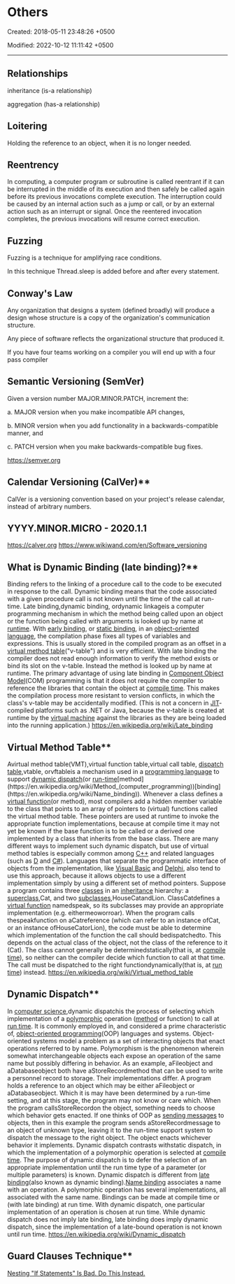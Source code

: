 # Others

Created: 2018-05-11 23:48:26 +0500

Modified: 2022-10-12 11:11:42 +0500

---

## Relationships

inheritance (is-a relationship)

aggregation (has-a relationship)

## Loitering

Holding the reference to an object, when it is no longer needed.

## Reentrency

In computing, a computer program or subroutine is called reentrant if it can be interrupted in the middle of its execution and then safely be called again before its previous invocations complete execution. The interruption could be caused by an internal action such as a jump or call, or by an external action such as an interrupt or signal. Once the reentered invocation completes, the previous invocations will resume correct execution.

## Fuzzing

Fuzzing is a technique for amplifying race conditions.

In this technique Thread.sleep is added before and after every statement.

## Conway's Law

Any organization that designs a system (defined broadly) will produce a design whose structure is a copy of the organization's communication structure.

Any piece of software reflects the organizational structure that produced it.

If you have four teams working on a compiler you will end up with a four pass compiler

## Semantic Versioning (SemVer)

Given a version number MAJOR.MINOR.PATCH, increment the:

a.  MAJOR version when you make incompatible API changes,

b.  MINOR version when you add functionality in a backwards-compatible manner, and

c.  PATCH version when you make backwards-compatible bug fixes.

<https://semver.org>

## Calendar Versioning (CalVer)**

CalVer is a versioning convention based on your project's release calendar, instead of arbitrary numbers.

## YYYY.MINOR.MICRO - 2020.1.1

<https://calver.org>
<https://www.wikiwand.com/en/Software_versioning>

## What is Dynamic Binding (late binding)?**

Binding refers to the linking of a procedure call to the code to be executed in response to the call. Dynamic binding means that the code associated with a given procedure call is not known until the time of the call at run-time.
Late binding,dynamic binding, ordynamic linkageis a computer programming mechanism in which the method being called upon an object or the function being called with arguments is looked up by name at [runtime](https://en.wikipedia.org/wiki/Run_time_(program_lifecycle_phase)).
With [early binding](https://en.wikipedia.org/wiki/Early_binding), or [static binding](https://en.wikipedia.org/wiki/Static_binding), in an [object-oriented language](https://en.wikipedia.org/wiki/Object-oriented_programming), the compilation phase fixes all types of variables and expressions. This is usually stored in the compiled program as an offset in a [virtual method table](https://en.wikipedia.org/wiki/Virtual_method_table)("v-table") and is very efficient. With late binding the compiler does not read enough information to verify the method exists or bind its slot on the v-table. Instead the method is looked up by name at runtime.
The primary advantage of using late binding in [Component Object Model](https://en.wikipedia.org/wiki/Component_Object_Model)(COM) programming is that it does not require the compiler to reference the libraries that contain the object at [compile time](https://en.wikipedia.org/wiki/Compile_time). This makes the compilation process more resistant to version conflicts, in which the class's v-table may be accidentally modified. (This is not a concern in [JIT](https://en.wikipedia.org/wiki/Just-in-time_compilation)-compiled platforms such as .NET or Java, because the v-table is created at runtime by the [virtual machine](https://en.wikipedia.org/wiki/Virtual_machine) against the libraries as they are being loaded into the running application.)
<https://en.wikipedia.org/wiki/Late_binding>

## Virtual Method Table**

Avirtual method table(VMT),virtual function table,virtual call table, [dispatch table](https://en.wikipedia.org/wiki/Dispatch_table),vtable, orvftableis a mechanism used in a [programming language](https://en.wikipedia.org/wiki/Programming_language) to support [dynamic dispatch](https://en.wikipedia.org/wiki/Dynamic_dispatch)(or [run-time](https://en.wikipedia.org/wiki/Run_time_(program_lifecycle_phase))[method](https://en.wikipedia.org/wiki/Method_(computer_programming))[binding](https://en.wikipedia.org/wiki/Name_binding)).
Whenever a class defines a [virtual function](https://en.wikipedia.org/wiki/Virtual_function)(or method), most compilers add a hidden member variable to the class that points to an array of pointers to (virtual) functions called the virtual method table. These pointers are used at runtime to invoke the appropriate function implementations, because at compile time it may not yet be known if the base function is to be called or a derived one implemented by a class that inherits from the base class.
There are many different ways to implement such dynamic dispatch, but use of virtual method tables is especially common among [C++](https://en.wikipedia.org/wiki/C%2B%2B) and related languages (such as [D](https://en.wikipedia.org/wiki/D_(programming_language)) and [C#](https://en.wikipedia.org/wiki/C_Sharp_(programming_language))). Languages that separate the programmatic interface of objects from the implementation, like [Visual Basic](https://en.wikipedia.org/wiki/Visual_Basic) and [Delphi](https://en.wikipedia.org/wiki/Object_Pascal), also tend to use this approach, because it allows objects to use a different implementation simply by using a different set of method pointers.
Suppose a program contains three [classes](https://en.wikipedia.org/wiki/Class_(computer_programming)) in an [inheritance](https://en.wikipedia.org/wiki/Inheritance_(object-oriented_programming)) hierarchy: a [superclass](https://en.wikipedia.org/wiki/Superclass_(computer_science)),Cat, and two [subclasses](https://en.wikipedia.org/wiki/Subclass_(computer_science)),HouseCatandLion. ClassCatdefines a [virtual function](https://en.wikipedia.org/wiki/Virtual_function) namedspeak, so its subclasses may provide an appropriate implementation (e.g. eithermeoworroar). When the program calls thespeakfunction on aCatreference (which can refer to an instance ofCat, or an instance ofHouseCatorLion), the code must be able to determine which implementation of the function the call should bedispatchedto. This depends on the actual class of the object, not the class of the reference to it (Cat). The class cannot generally be determinedstatically(that is, at [compile time](https://en.wikipedia.org/wiki/Compile_time)), so neither can the compiler decide which function to call at that time. The call must be dispatched to the right functiondynamically(that is, at [run time](https://en.wikipedia.org/wiki/Run_time_(program_lifecycle_phase))) instead.
<https://en.wikipedia.org/wiki/Virtual_method_table>

## Dynamic Dispatch**

In [computer science](https://en.wikipedia.org/wiki/Computer_science),dynamic dispatchis the process of selecting which implementation of a [polymorphic](https://en.wikipedia.org/wiki/Polymorphism_(computer_science)) operation ([method](https://en.wikipedia.org/wiki/Method_(computer_programming)) or function) to call at [run time](https://en.wikipedia.org/wiki/Run_time_(program_lifecycle_phase)). It is commonly employed in, and considered a prime characteristic of, [object-oriented programming](https://en.wikipedia.org/wiki/Object-oriented_programming)(OOP) languages and systems.
Object-oriented systems model a problem as a set of interacting objects that enact operations referred to by name. Polymorphism is the phenomenon wherein somewhat interchangeable objects each expose an operation of the same name but possibly differing in behavior. As an example, aFileobject and aDatabaseobject both have aStoreRecordmethod that can be used to write a personnel record to storage. Their implementations differ. A program holds a reference to an object which may be either aFileobject or aDatabaseobject. Which it is may have been determined by a run-time setting, and at this stage, the program may not know or care which. When the program callsStoreRecordon the object, something needs to choose which behavior gets enacted. If one thinks of OOP as [sending messages](https://en.wikipedia.org/wiki/Message_passing) to objects, then in this example the program sends aStoreRecordmessage to an object of unknown type, leaving it to the run-time support system to dispatch the message to the right object. The object enacts whichever behavior it implements.
Dynamic dispatch contrasts withstatic dispatch, in which the implementation of a polymorphic operation is selected at [compile time](https://en.wikipedia.org/wiki/Compile_time). The purpose of dynamic dispatch is to defer the selection of an appropriate implementation until the run time type of a parameter (or multiple parameters) is known.
Dynamic dispatch is different from [late binding](https://en.wikipedia.org/wiki/Late_binding)(also known as dynamic binding).[Name binding](https://en.wikipedia.org/wiki/Name_binding) associates a name with an operation. A polymorphic operation has several implementations, all associated with the same name. Bindings can be made at compile time or (with late binding) at run time. With dynamic dispatch, one particular implementation of an operation is chosen at run time. While dynamic dispatch does not imply late binding, late binding does imply dynamic dispatch, since the implementation of a late-bound operation is not known until run time.
<https://en.wikipedia.org/wiki/Dynamic_dispatch>

## Guard Clauses Technique**

[Nesting "If Statements" Is Bad. Do This Instead.](https://www.youtube.com/shorts/Zmx0Ou5TNJs)
